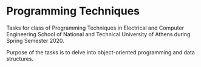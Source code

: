 # Programming Techniques

Tasks for class of Programming Techniques in Electrical and Computer Engineering School of National and Technical University of Athens during Spring Semester 2020.

Purpose of the tasks is to delve into object-oriented programming and data structures.
